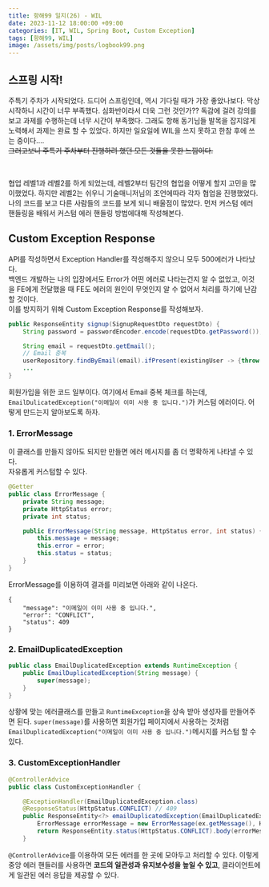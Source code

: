 ```yaml
---
title: 항해99 일지(26) - WIL
date: 2023-11-12 18:00:00 +09:00
categories: [IT, WIL, Spring Boot, Custom Exception]
tags: [항해99, WIL]
image: /assets/img/posts/logbook99.png
---
```


## 스프링 시작!
주특기 주차가 시작되었다. 드디어 스프링인데, 역시 기다릴 때가 가장 좋았나보다. 막상 시작하니 시간이 너무 부족했다. 심화반이라서 더욱 그런 것인가?? 독감에 걸려 강의를 보고 과제를 수행하는데 너무 시간이 부족했다. 그래도 항해 동기님들 발목을 잡지않게 노력해서 과제는 완료 할 수 있었다. 하지만 일요일에 WIL을 쓰지 못하고 한참 후에 쓰는 중이다....    
~~그러고보니 주특기 주차부터 진행하려 했던 모든 것들을 못한 느낌이다.~~

<br>

협업 레벨1과 레벨2를 하게 되었는데, 레벨2부터 팀간의 협업을 어떻게 할지 고민을 많이했었다. 하지만 레벨2는 쉬우니 기술매니저님의 조언에따라 각자 협업을 진행했었다. 
나의 코드를 보고 다른 사람들의 코드를 보게 되니 배울점이 많았다. 먼저 커스텀 에러 핸들링을 배워서 커스텀 에러 핸들링 방법에대해 작성해본다.

## Custom Exception Response
API를 작성하면서 Exception Handler를 작성해주지 않으니 모두 500에러가 나타났다.    
백엔드 개발하는 나의 입장에서도 Error가 어떤 에러로 나타는건지 알 수 없었고, 이것을 FE에게 전달했을 때 FE도 에러의 원인이 무엇인지 알 수 없어서 처리를 하기에 난감할 것이다.    
이를 방지하기 위해 Custom Exception Response를 작성해보자.

```java
public ResponseEntity signup(SignupRequestDto requestDto) {
	String password = passwordEncoder.encode(requestDto.getPassword());

	String email = requestDto.getEmail();
	// Email 중복
	userRepository.findByEmail(email).ifPresent(existingUser -> {throw new EmailDuplicatedException("이메일이 이미 사용 중 입니다.");});
	...
}
```
회원가입을 위한 코드 일부이다. 여기에서 Email 중복 체크를 하는데, `EmailDulicatedException("이메일이 이미 사용 중 입니다.")`가 커스텀 에러이다.
어떻게 만드는지 알아보도록 하자.

### 1. ErrorMessage 
이 클래스를 만들지 않아도 되지만 만들면 에러 메시지를 좀 더 명확하게 나타낼 수 있다.    
자유롭게 커스텀할 수 있다.
```java
@Getter
public class ErrorMessage {
    private String message;
    private HttpStatus error;
    private int status;

    public ErrorMessage(String message, HttpStatus error, int status) {
        this.message = message;
        this.error = error;
        this.status = status;
    }
}
```

ErrorMessage를 이용하여 결과를 미리보면 아래와 같이 나온다.
```
{
    "message": "이메일이 이미 사용 중 입니다.",
    "error": "CONFLICT",
    "status": 409
}
```

### 2. EmailDuplicatedException

```java
public class EmailDuplicatedException extends RuntimeException {
    public EmailDuplicatedException(String message) {
        super(message);
    }
}
```
상황에 맞는 에러클래스를 만들고 `RuntimeException`을 상속 받아 생성자를 만들어주면 된다. `super(message)`를 사용하면 회원가입 페이지에서 사용하는 것처럼 `EmailDuplicatedException("이메일이 이미 사용 중 입니다.")`메시지를 커스텀 할 수 있다.

### 3. CustomExceptionHandler

```java
@ControllerAdvice
public class CustomExceptionHandler {

    @ExceptionHandler(EmailDuplicatedException.class)
    @ResponseStatus(HttpStatus.CONFLICT) // 409
    public ResponseEntity<?> emailDuplicatedException(EmailDuplicatedException ex) {
        ErrorMessage errorMessage = new ErrorMessage(ex.getMessage(), HttpStatus.CONFLICT, HttpStatus.CONFLICT.value());
        return ResponseEntity.status(HttpStatus.CONFLICT).body(errorMessage);
    }
```
`@ControllerAdvice`를 이용하여 모든 에러를 한 곳에 모아두고 처리할 수 있다. 이렇게 중앙 에러 핸들러를 사용하면 **코드의 일관성과 유지보수성을 높일 수 있고**, 클라이언트에게 일관된 에러 응답을 제공할 수 있다.
